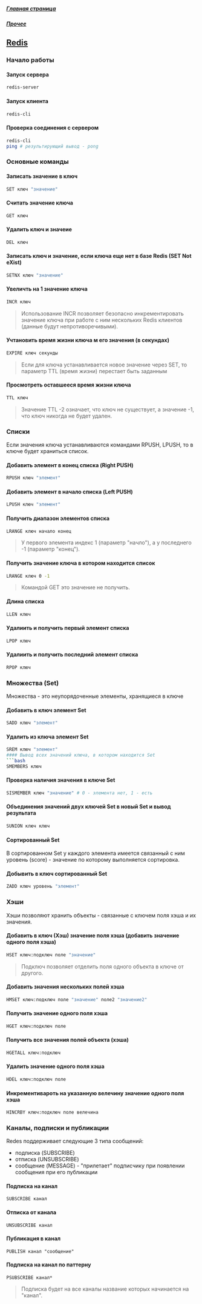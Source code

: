 ##### [Главная страница](../index.md)
##### [Прочее](index.md)
## [Redis](https://redis.io)
### Начало работы
#### Запуск сервера
```bash
redis-server
```
#### Запуск клиента
```bash
redis-cli
```
#### Проверка соединения с сервером
```bash
redis-cli
ping # результирующий вывод - pong
```
### Основные команды
#### Записать значение в ключ
```bash
SET ключ "значение"
```
#### Считать значение ключа
```bash
GET ключ
```
#### Удалить ключ и значеие
```bash
DEL ключ
```
#### Записать ключ и значение, если ключа еще нет в базе Redis (SET Not eXist)
```bash
SETNX ключ "значение"
```
#### Увеличть на 1 значение ключа
```bash
INCR ключ
```
> Использование INCR позволяет безопасно инкрементировать значение ключа при работе с ним нескольких Redis клиентов (данные будут непротиворечивыми).

#### Учтановить время жизни ключа м его значения (в секундах)
```bash
EXPIRE ключ секунды
```
> Если для ключа устанавливается новое значение через SET, то параметр TTL (время жизни) перестает быть заданным

#### Просмотреть оставшееся время жизни ключа
```bash
TTL ключ
```
> Значение TTL -2 означает, что ключ не существует, а значение -1, что ключ никогда не будет удален.

### Списки
Если значения ключа устанавливаются командами RPUSH, LPUSH, то в ключе будет храниться список.
#### Добавить элемент в конец списка (Right PUSH)
```bash
RPUSH ключ "элемент"
```
#### Добавить элемент в начало списка (Left PUSH)
```bash
LPUSH ключ "элемент"
```
#### Получить диапазон элементов списка
```bash
LRANGE ключ начало конец
```
> У первого элемента индекс 1 (параметр "начло"), а у последнего -1 (параметр "конец").

#### Получить значение ключа в котором находится список
```bash
LRANGE ключ 0 -1
```
> Командой GET это значение не получить.

#### Длина списка
```bash
LLEN ключ
```
#### Удалиить и получить первый элемент списка
```bash
LPOP ключ
```
#### Удалиить и получить последний элемент списка
```bash
RPOP ключ
```
### Множества (Set)
Множества - это неупорядоченные элементы, хранящиеся в ключе
#### Добавить в ключ элемент Set
```bash
SADD ключ "элемент"
```
#### Удалить из ключа элемент Set
```bash
SREM ключ "элемент"
#### Вывод всех значений ключа, в котором находится Set
```bash
SMEMBERS ключ
```
#### Проверка наличия значения в ключе Set
```bash
SISMEMBER ключ "значение" # 0 - элемента нет, 1 - есть
```
#### Объединения значений двух ключей Set в новый Set и вывод результата
```bash
SUNION ключ ключ
```
#### Сортированный Set
В сортированном Set у каждого элемента имеется связанный с ним уровень (score) - значение по которому выполняется сортировка.
#### Добывить в ключ сортированный Set
```bash
ZADD ключ уровень "элемент"
```
### Хэши
Хэши позволяют хранить объекты - связанные с ключем поля хэша и их значения.
#### Добавить в ключ (Хэш) значение поля хэша (добавить значение одного поля хэша)
```bash
HSET ключ:подключ поле "значение"
```
> Подключ позволяет отделить поля одного объекта в ключе от другого.

#### Добавить значения нескольких полей хэша
```bash
HMSET ключ:подключ поле "значение" поле2 "значение2"
```
#### Получить значение одного поля хэша
```bash
HGET ключ:подключ поле
```
#### Получить все значения полей объекта (хэша)
```bash
HGETALL ключ:подключ
```
#### Удалить значение одного поля хэша
```bash
HDEL ключ:подключ поле
```
#### Инкрементивароть на указанную велечину значение одного поля хэша
```bash
HINCRBY ключ:подключ поле велечина
```
### Каналы, подписки и публикации
Redes поддерживает следующие 3 типа сообщений:
* подписка (SUBSCRIBE)
* отписка (UNSUBSCRIBE)
* сообщение (MESSAGE) - "прилетает" подписчику при появлении сообщения при его публикации
#### Подписка на канал
```
SUBSCRIBE канал
```
#### Отписка от канала
```
UNSUBSCRIBE канал
```
#### Публикация в канал
```
PUBLISH канал "сообщение"
```
#### Подписка на канал по паттерну
```
PSUBSCRIBE канал*
```
> Подписка будет на все каналы название которых начинается на "канал".
